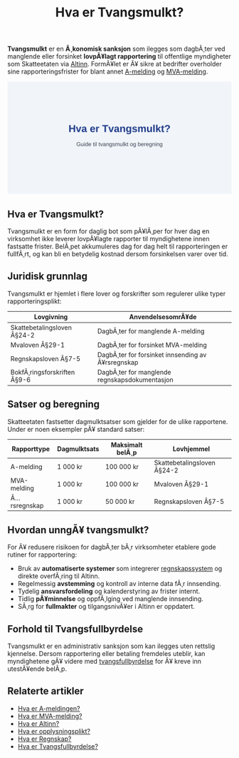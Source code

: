 ﻿---
title: "Hva er Tvangsmulkt?"
meta_title: "Hva er Tvangsmulkt?"
meta_description: '**Tvangsmulkt** er en **Ã¸konomisk sanksjon** som ilegges som dagbÃ¸ter ved manglende eller forsinket **lovpÃ¥lagt rapportering** til offentlige myndigheter som...'
slug: tvangsmulkt
type: blog
layout: pages/single
---

**Tvangsmulkt** er en **Ã¸konomisk sanksjon** som ilegges som dagbÃ¸ter ved manglende eller forsinket **lovpÃ¥lagt rapportering** til offentlige myndigheter som Skatteetaten via [Altinn](/blogs/regnskap/hva-er-altinn "Hva er Altinn? Norges Digitale Portal for NÃ¦ringsliv og Privatpersoner"). FormÃ¥let er Ã¥ sikre at bedrifter overholder sine rapporteringsfrister for blant annet [A-melding](/blogs/regnskap/hva-er-a-melding "Hva er A-meldingen?") og [MVA-melding](/blogs/regnskap/hva-er-mva-melding "Hva er MVA-melding?").

![Illustrasjon av tvangsmulkt](tvangsmulkt-image.svg)

## Hva er Tvangsmulkt?

Tvangsmulkt er en form for daglig bot som pÃ¥lÃ¸per for hver dag en virksomhet ikke leverer lovpÃ¥lagte rapporter til myndighetene innen fastsatte frister. BelÃ¸pet akkumuleres dag for dag helt til rapporteringen er fullfÃ¸rt, og kan bli en betydelig kostnad dersom forsinkelsen varer over tid.

## Juridisk grunnlag

Tvangsmulkt er hjemlet i flere lover og forskrifter som regulerer ulike typer rapporteringsplikt:

| Lovgivning                 | AnvendelsesomrÃ¥de                             |
|----------------------------|-----------------------------------------------|
| Skattebetalingsloven Â§24-2 | DagbÃ¸ter for manglende A-melding              |
| Mvaloven Â§29-1             | DagbÃ¸ter for forsinket MVA-melding            |
| Regnskapsloven Â§7-5        | DagbÃ¸ter for forsinket innsending av Ã¥rsregnskap |
| BokfÃ¸ringsforskriften Â§9-6 | DagbÃ¸ter for manglende regnskapsdokumentasjon |

## Satser og beregning

Skatteetaten fastsetter dagmulktsatser som gjelder for de ulike rapportene. Under er noen eksempler pÃ¥ standard satser:

| Rapporttype    | Dagmulktsats | Maksimalt belÃ¸p | Lovhjemmel                    |
|----------------|--------------|-----------------|-------------------------------|
| A-melding      | 1 000 kr     | 100 000 kr      | Skattebetalingsloven Â§24-2    |
| MVA-melding    | 1 000 kr     | 100 000 kr      | Mvaloven Â§29-1                |
| Ã…rsregnskap    | 1 000 kr     | 50 000 kr       | Regnskapsloven Â§7-5           |

## Hvordan unngÃ¥ tvangsmulkt?

For Ã¥ redusere risikoen for dagbÃ¸ter bÃ¸r virksomheter etablere gode rutiner for rapportering:

* Bruk av **automatiserte systemer** som integrerer [regnskapssystem](/blogs/regnskap/hva-er-regnskap "Hva er Regnskap? En Enkel Forklaring") og direkte overfÃ¸ring til Altinn.
* Regelmessig **avstemming** og kontroll av interne data fÃ¸r innsending.
* Tydelig **ansvarsfordeling** og kalenderstyring av frister internt.
* Tidlig **pÃ¥minnelse** og oppfÃ¸lging ved manglende innsending.
* SÃ¸rg for **fullmakter** og tilgangsnivÃ¥er i Altinn er oppdatert.

## Forhold til Tvangsfullbyrdelse

Tvangsmulkt er en administrativ sanksjon som kan ilegges uten rettslig kjennelse. Dersom rapportering eller betaling fremdeles uteblir, kan myndighetene gÃ¥ videre med [tvangsfullbyrdelse](/blogs/regnskap/tvangsfullbyrdelse "Hva er Tvangsfullbyrdelse? Guide til Norsk Gjelds- og Utleggfullbyrdelse") for Ã¥ kreve inn utestÃ¥ende belÃ¸p.

## Relaterte artikler

* [Hva er A-meldingen?](/blogs/regnskap/hva-er-a-melding "Hva er A-meldingen?")
* [Hva er MVA-melding?](/blogs/regnskap/hva-er-mva-melding "Hva er MVA-melding?")
* [Hva er Altinn?](/blogs/regnskap/hva-er-altinn "Hva er Altinn? Norges Digitale Portal for NÃ¦ringsliv og Privatpersoner")
* [Hva er opplysningsplikt?](/blogs/regnskap/hva-er-opplysningsplikt "Hva er opplysningsplikt? Komplett guide til rapporteringsplikt")
* [Hva er Regnskap?](/blogs/regnskap/hva-er-regnskap "Hva er Regnskap? En Enkel Forklaring")
* [Hva er Tvangsfullbyrdelse?](/blogs/regnskap/tvangsfullbyrdelse "Hva er Tvangsfullbyrdelse? Guide til Norsk Gjelds- og Utleggfullbyrdelse")





